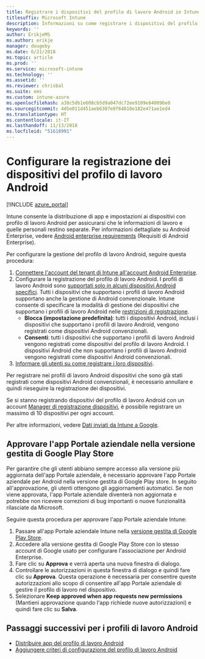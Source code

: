 ```yaml
---
title: Registrare i dispositivi del profilo di lavoro Android in Intune
titlesuffix: Microsoft Intune
description: Informazioni su come registrare i dispositivi del profilo di lavoro Android in Intune.
keywords: ''
author: ErikjeMS
ms.author: erikje
manager: dougeby
ms.date: 6/21/2018
ms.topic: article
ms.prod: ''
ms.service: microsoft-intune
ms.technology: ''
ms.assetid: ''
ms.reviewer: chrisbal
ms.suite: ems
ms.custom: intune-azure
ms.openlocfilehash: a38c5db1e608cb5d9a047dc72ee9109e840096e0
ms.sourcegitcommit: 4d5e811d451aeb6307e0f64818e182e471ae1ed4
ms.translationtype: HT
ms.contentlocale: it-IT
ms.lasthandoff: 11/13/2018
ms.locfileid: "51618991"
---
```

# <a name="set-up-enrollment-of-android-work-profile-devices"></a>Configurare la registrazione dei dispositivi del profilo di lavoro Android

[!INCLUDE [azure_portal](./includes/azure_portal.md)]

Intune consente la distribuzione di app e impostazioni ai dispositivi con profilo di lavoro Android per assicurarsi che le informazioni di lavoro e quelle personali restino separate. Per informazioni dettagliate su Android Enterprise, vedere [Android enterprise requirements](https://support.google.com/work/android/answer/6174145?hl=en&ref_topic=6151012) (Requisiti di Android Enterprise).

Per configurare la gestione del profilo di lavoro Android, seguire questa procedura:

1. [Connettere l'account del tenant di Intune all'account Android Enterprise](connect-intune-android-enterprise.md).
2. Configurare la registrazione del profilo di lavoro Android. I profili di lavoro Android sono [supportati solo in alcuni dispositivi Android specifici](https://support.google.com/work/android/answer/6174145?hl=en&ref_topic=6151012%20style=%22target=new_window%22). Tutti i dispositivi che supportano i profili di lavoro Android supportano anche la gestione di Android convenzionale. Intune consente di specificare la modalità di gestione dei dispositivi che supportano i profili di lavoro Android nelle [restrizioni di registrazione](enrollment-restrictions-set.md).
    - **Blocca (impostazione predefinita)**: tutti i dispositivi Android, inclusi i dispositivi che supportano i profili di lavoro Android, vengono registrati come dispositivi Android convenzionali.
    - **Consenti**: tutti i dispositivi che supportano i profili di lavoro Android vengono registrati come dispositivi del profilo di lavoro Android. I dispositivi Android che non supportano i profili di lavoro Android vengono registrati come dispositivi Android convenzionali.
3. [Informare gli utenti su come registrare i loro dispositivi](/intune-user-help/enroll-your-device-in-intune-android).


Per registrare nei profili di lavoro Android dispositivi che sono già stati registrati come dispositivi Android convenzionali, è necessario annullare e quindi rieseguire la registrazione dei dispositivi.

Se si stanno registrando dispositivi del profilo di lavoro Android con un account [Manager di registrazione dispositivi](device-enrollment-manager-enroll.md), è possibile registrare un massimo di 10 dispositivi per ogni account.

Per altre informazioni, vedere [Dati inviati da Intune a Google](data-intune-sends-to-google.md).

## <a name="approve-the-company-portal-app-in-the-managed-google-play-store"></a>Approvare l'app Portale aziendale nella versione gestita di Google Play Store

Per garantire che gli utenti abbiano sempre accesso alla versione più aggiornata dell'app Portale aziendale, è necessario approvare l'app Portale aziendale per Android nella versione gestita di Google Play store. In seguito all'approvazione, gli utenti ottengono gli aggiornamenti automatici. Se non viene approvata, l'app Portale aziendale diventerà non aggiornata e potrebbe non ricevere correzioni di bug importanti o nuove funzionalità rilasciate da Microsoft.

Seguire questa procedura per approvare l'app Portale aziendale Intune:

1.  Passare all'app Portale aziendale Intune nella [versione gestita di Google Play Store](https://play.google.com/work/apps/details?id=com.microsoft.windowsintune.companyportal).
2.  Accedere alla versione gestita di Google Play Store con lo stesso account di Google usato per configurare l'associazione per Android Enterprise.
3.  Fare clic su **Approva** e verrà aperta una nuova finestra di dialogo.
4.  Controllare le autorizzazioni in questa finestra di dialogo e quindi fare clic su **Approva**. Questa operazione è necessaria per consentire queste autorizzazioni allo scopo di consentire all'app Portale aziendale di gestire il profilo di lavoro nel dispositivo.
5.  Selezionare **Keep approved when app requests new permissions** (Mantieni approvazione quando l'app richiede nuove autorizzazioni) e quindi fare clic su **Salva**.

## <a name="next-steps-for-android-work-profiles"></a>Passaggi successivi per i profili di lavoro Android
- [Distribuire app del profilo di lavoro Android](apps-add-android-for-work.md)
- [Aggiungere criteri di configurazione del profilo di lavoro Android](device-profiles.md)
